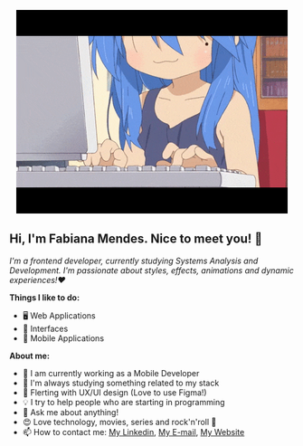 <p align="center"><img src="JKkW.gif"></p>

## Hi, I'm Fabiana Mendes. Nice to meet you! 👋

*I'm a frontend developer, currently studying Systems Analysis and Development. I'm passionate about styles, effects, animations and dynamic experiences!❤️* 



**Things I like to do:**

- 🖥 Web Applications
- 🎨 Interfaces
- 📱 Mobile Applications


**About me:**

- 🔭 I am currently working as a Mobile Developer
- 🌱 I'm always studying something related to my stack 
- :heartbeat: Flerting with UX/UI design (Love to use Figma!)
- 💡 I try to help people who are starting in programming
- 💬 Ask me about anything!
- :heart_eyes: Love technology, movies, series and rock'n'roll :metal:
- 📫 How to contact me: [My Linkedin](https://www.linkedin.com/in/fabianamoreiramendes), [My E-mail](fabimendes.dev@gmail.com), [My Website](https://fabianamendes.netlify.app/)
